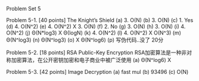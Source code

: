 Problem Set 5

Problem 5-1. [40 points] The Knight’s Shield
(a) 3. O(N)
(b) 3. O(N)
(c) 1. Yes
(d) 4. O(N^2)
(e) 4. O(N^2)  X 3. O(N)
(f) 2. No
(g) 3. O(N)
(h) 3. O(N)
(i) 4. O(N^2)
(j) Θ(N*log3)  X Θ(logN)
(k) 4. O(N^2)
(l) 4. O(N^2)  X O(N^3)
(m) Θ(N^log3)
(n) Θ(N^log3)
(o) X Θ(N^log6)
(p) 写伪代码..没了 20分

Problem 5-2. [18 points] RSA Public-Key Encryption
RSA加密算法是一种非对称加密算法，在公开密钥加密和电子商业中被广泛使用
(a) Θ(N^log6) X

Problem 5-3. [42 points] Image Decryption
(a) fast mul
(b) 93496 
(c) O(N)